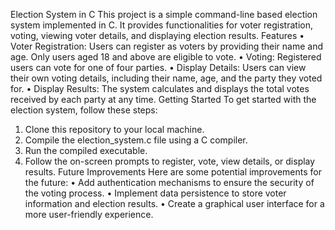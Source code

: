 Election System in C
This project is a simple command-line based election system implemented in C. It provides functionalities for voter registration, voting, viewing voter details, and displaying election results.
Features
• Voter Registration: Users can register as voters by providing their name and age. Only users aged 18 and above are eligible to vote.
• Voting: Registered users can vote for one of four parties.
• Display Details: Users can view their own voting details, including their name, age, and the party they voted for.
• Display Results: The system calculates and displays the total votes received by each party at any time.
Getting Started
To get started with the election system, follow these steps:
1. Clone this repository to your local machine.
2. Compile the election_system.c file using a C compiler.
3. Run the compiled executable.
4. Follow the on-screen prompts to register, vote, view details, or display results.
Future Improvements
Here are some potential improvements for the future:
• Add authentication mechanisms to ensure the security of the voting process.
• Implement data persistence to store voter information and election results.
• Create a graphical user interface for a more user-friendly experience.

